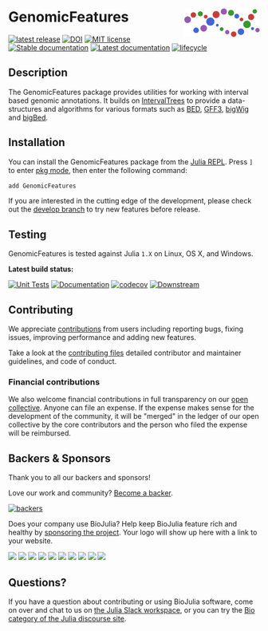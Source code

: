 # <img src="./sticker.svg" width="30%" align="right" /> GenomicFeatures

[![latest release](https://img.shields.io/github/release/BioJulia/GenomicFeatures.jl.svg)](https://github.com/BioJulia/GenomicFeatures.jl/releases/latest)
[![DOI](https://zenodo.org/badge/94160625.svg)](https://zenodo.org/badge/latestdoi/94160625)
[![MIT license](https://img.shields.io/badge/license-MIT-green.svg)](https://github.com/BioJulia/GenomicFeatures.jl/blob/master/LICENSE)
[![Stable documentation](https://img.shields.io/badge/docs-stable-blue.svg)](https://biojulia.github.io/GenomicFeatures.jl/stable)
[![Latest documentation](https://img.shields.io/badge/docs-dev-blue.svg)](https://biojulia.github.io/GenomicFeatures.jl/dev/)
[![lifecycle](https://www.repostatus.org/badges/latest/active.svg)](https://www.repostatus.org/#active)

## Description
The GenomicFeatures package provides utilities for working with interval based genomic annotations.
It builds on [IntervalTrees](https://github.com/biojulia/intervaltrees.jl) to provide a data-structures and algorithms for various formats such as [BED](https://github.com/biojulia/bed.jl), [GFF3](https://github.com/biojulia/gff3.jl), [bigWig](https://github.com/biojulia/bigwig.jl) and [bigBed](https://github.com/biojulia/bigbed.jl).  

## Installation
You can install the GenomicFeatures package from the [Julia REPL](https://docs.julialang.org/en/v1/manual/getting-started/).
Press `]` to enter [pkg mode](https://docs.julialang.org/en/v1/stdlib/Pkg/), then enter the following command:
```julia
add GenomicFeatures
```

If you are interested in the cutting edge of the development, please check out the [develop branch](https://github.com/BioJulia/GenomicFeatures.jl/tree/develop) to try new features before release.

## Testing

GenomicFeatures is tested against Julia `1.X` on Linux, OS X, and Windows.

**Latest build status:**

[![Unit Tests](https://github.com/BioJulia/GenomicFeatures.jl/actions/workflows/UnitTests.yml/badge.svg)](https://github.com/BioJulia/GenomicFeatures.jl/actions/workflows/UnitTests.yml)
[![Documentation](https://github.com/BioJulia/GenomicFeatures.jl/actions/workflows/Documentation.yml/badge.svg)](https://github.com/BioJulia/GenomicFeatures.jl/actions/workflows/Documentation.yml)
[![codecov](https://codecov.io/gh/BioJulia/GenomicFeatures.jl/branch/develop/graph/badge.svg)](https://codecov.io/gh/BioJulia/GenomicFeatures.jl)
[![Downstream](https://github.com/BioJulia/GenomicFeatures.jl/actions/workflows/Downstream.yml/badge.svg)](https://github.com/BioJulia/GenomicFeatures.jl/actions/workflows/Downstream.yml)

## Contributing

We appreciate [contributions](https://github.com/BioJulia/GenomicFeatures.jl/graphs/contributors) from users including reporting bugs, fixing issues, improving performance and adding new features.

Take a look at the [contributing files](https://github.com/BioJulia/Contributing) detailed contributor and maintainer guidelines, and code of conduct.


### Financial contributions

We also welcome financial contributions in full transparency on our [open collective](https://opencollective.com/biojulia).
Anyone can file an expense. If the expense makes sense for the development of the community, it will be "merged" in the ledger of our open collective by the core contributors and the person who filed the expense will be reimbursed.


## Backers & Sponsors

Thank you to all our backers and sponsors!

Love our work and community? [Become a backer](https://opencollective.com/biojulia#backer).

[![backers](https://opencollective.com/biojulia/backers.svg?width=890)](https://opencollective.com/biojulia#backers)

Does your company use BioJulia?
Help keep BioJulia feature rich and healthy by [sponsoring the project](https://opencollective.com/biojulia#sponsor).
Your logo will show up here with a link to your website.

[![](https://opencollective.com/biojulia/sponsor/0/avatar.svg)](https://opencollective.com/biojulia/sponsor/0/website)
[![](https://opencollective.com/biojulia/sponsor/1/avatar.svg)](https://opencollective.com/biojulia/sponsor/1/website)
[![](https://opencollective.com/biojulia/sponsor/2/avatar.svg)](https://opencollective.com/biojulia/sponsor/2/website)
[![](https://opencollective.com/biojulia/sponsor/3/avatar.svg)](https://opencollective.com/biojulia/sponsor/3/website)
[![](https://opencollective.com/biojulia/sponsor/4/avatar.svg)](https://opencollective.com/biojulia/sponsor/4/website)
[![](https://opencollective.com/biojulia/sponsor/5/avatar.svg)](https://opencollective.com/biojulia/sponsor/5/website)
[![](https://opencollective.com/biojulia/sponsor/6/avatar.svg)](https://opencollective.com/biojulia/sponsor/6/website)
[![](https://opencollective.com/biojulia/sponsor/7/avatar.svg)](https://opencollective.com/biojulia/sponsor/7/website)
[![](https://opencollective.com/biojulia/sponsor/8/avatar.svg)](https://opencollective.com/biojulia/sponsor/8/website)
[![](https://opencollective.com/biojulia/sponsor/9/avatar.svg)](https://opencollective.com/biojulia/sponsor/9/website)


## Questions?

If you have a question about contributing or using BioJulia software, come on over and chat to us on [the Julia Slack workspace](https://julialang.org/slack/), or you can try the [Bio category of the Julia discourse site](https://discourse.julialang.org/c/domain/bio).
